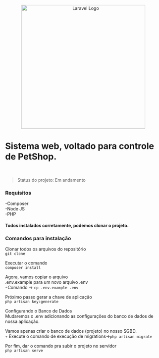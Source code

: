 
<p align="center"><a href="https://laravel.com" target="_blank"><img src="https://raw.githubusercontent.com/laravel/art/master/logo-lockup/5%20SVG/2%20CMYK/1%20Full%20Color/laravel-logolockup-cmyk-red.svg" width="400" alt="Laravel Logo"></a></p>

<h1>Sistema web, voltado para controle de PetShop.</h1><br>

>Status do projeto: Em andamento

<h3>Requisitos</h3>
-Composer <br>
-Node JS <br>
-PHP <br>  

<h4>Todos instalados corretamente, podemos clonar o projeto. <h4>
<h3>Comandos para instalação</h3>

 Clonar todos os arquivos do repositório<br>
```git clone``` 

Executar o comando<br>
```composer install``` 

Agora, vamos	copiar	o	arquivo<br>
.env.example para	um	novo	arquivo	.env<br>
◦Comando -> ```cp .env.example .env```<br>

Próximo passo gerar a chave de aplicação<br>
```php artisan key:generate```<br>

Configurando o Banco de Dados<br>
Mudaremos	o	.env adicionando	as	configurações	do	banco	de	dados	de	nossa	aplicação.<br>

Vamos	apenas	criar	o	banco	de	dados	(projeto)	no	nosso	SGBD.<br> 
◦ Execute	o	comando	de	execução	de	migrations->```php artisan migrate```

Por fim, dar o comando pra subir o projeto no servidor <br>
```php artisan serve```


